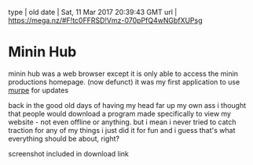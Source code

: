 type | old
date | Sat, 11 Mar 2017 20:39:43 GMT
url | https://mega.nz/#F!tc0FFRSD!Vmz-070pPfQ4wNGbfXUPsg

# Minin Hub

minin hub was a web browser except it is only able to access the minin productions homepage. (now defunct) it was my first application to use <a href='media.html?page=murpe-update-old'>murpe</a> for updates

back in the good old days of having my head far up my own ass i thought that people would download a program made specifically to view my website - not even offline or anything. but i mean i never tried to catch traction for any of my things i just did it for fun and i guess that's what everything should be about, right?

screenshot included in download link

